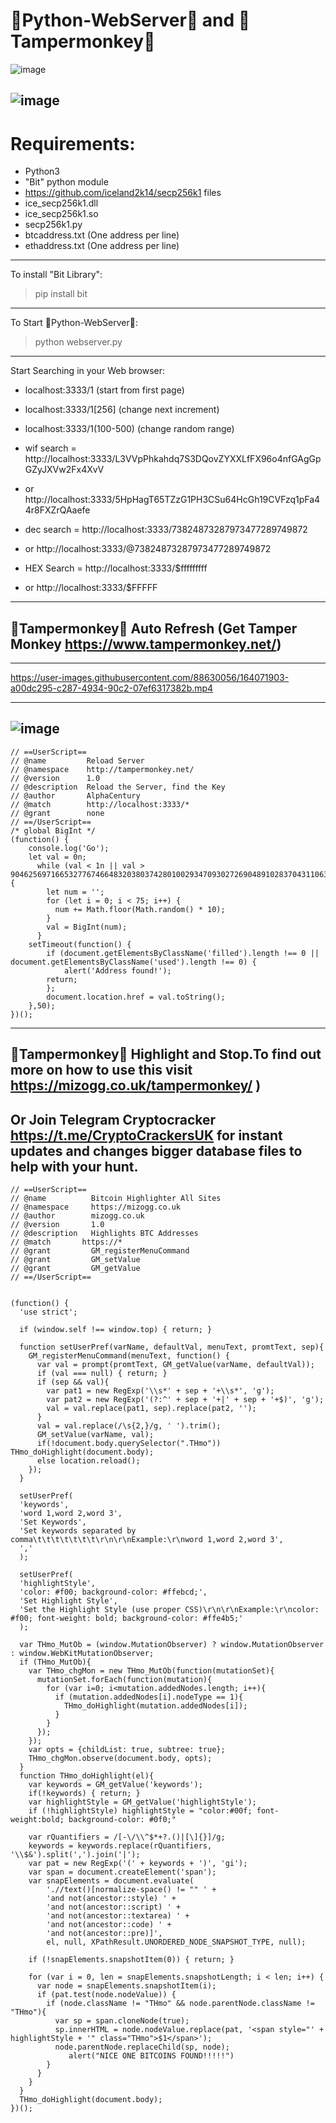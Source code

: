 # 🐍Python-WebServer🐍 and 🐒Tampermonkey🐒

![image](https://user-images.githubusercontent.com/88630056/163732565-e298e77e-bb2c-46f7-9b77-e94a1be53a77.png)

![image](https://user-images.githubusercontent.com/88630056/163732575-846162fe-dc77-4160-a90b-4bac14696e26.png)
---------
# Requirements:
- Python3
- "Bit" python module
- https://github.com/iceland2k14/secp256k1 files
- ice_secp256k1.dll
- ice_secp256k1.so
- secp256k1.py
- btcaddress.txt (One address per line)
- ethaddress.txt (One address per line)
---------
To install "Bit Library":
> pip install bit
---------
To Start 🐍Python-WebServer🐍:
> python webserver.py
---------
Start Searching in your Web browser:
- localhost:3333/1 (start from first page)
- localhost:3333/1[256] (change next increment)
- localhost:3333/1(100-500) (change random range)
- wif search = http://localhost:3333/L3VVpPhkahdq7S3DQovZYXXLfFX96o4nfGAgGpGZyJXVw2Fx4XvV
- or http://localhost:3333/5HpHagT65TZzG1PH3CSu64HcGh19CVFzq1pFa44r8FXZrQAaefe

- dec search = http://localhost:3333/73824873287973477289749872
- or  http://localhost:3333/@73824873287973477289749872

- HEX Search = http://localhost:3333/$fffffffff 
- or http://localhost:3333/$FFFFF
---------
## 🐒Tampermonkey🐒 Auto Refresh (Get Tamper Monkey https://www.tampermonkey.net/)
---------

https://user-images.githubusercontent.com/88630056/164071903-a00dc295-c287-4934-90c2-07ef6317382b.mp4

---------
![image](https://user-images.githubusercontent.com/88630056/164068392-cecd6564-2316-4d0b-8c3e-362c1869f833.png)
---------
```
// ==UserScript==
// @name         Reload Server
// @namespace    http://tampermonkey.net/
// @version      1.0
// @description  Reload the Server, find the Key
// @author       AlphaCentury
// @match        http://localhost:3333/*
// @grant        none
// ==/UserScript==
/* global BigInt */
(function() {
    console.log('Go');
    let val = 0n;
      while (val < 1n || val > 904625697166532776746648320380374280100293470930272690489102837043110636674n) {
        let num = '';
        for (let i = 0; i < 75; i++) {
          num += Math.floor(Math.random() * 10);
        }
        val = BigInt(num);
      }
    setTimeout(function() {
        if (document.getElementsByClassName('filled').length !== 0 || document.getElementsByClassName('used').length !== 0) {
            alert('Address found!');
        return;
        };
        document.location.href = val.toString();
    },50);
})();
```
---------
## 🐒Tampermonkey🐒 Highlight and Stop.To find out more on how to use this visit https://mizogg.co.uk/tampermonkey/ ) 

Or Join Telegram Cryptocracker https://t.me/CryptoCrackersUK for instant updates and changes bigger database files to help with your hunt.
---------
```
// ==UserScript==
// @name          Bitcoin Highlighter All Sites
// @namespace     https://mizogg.co.uk
// @author        mizogg.co.uk
// @version       1.0
// @description   Highlights BTC Addresses
// @match       https://*
// @grant         GM_registerMenuCommand
// @grant         GM_setValue
// @grant         GM_getValue
// ==/UserScript==


(function() {
  'use strict';

  if (window.self !== window.top) { return; }

  function setUserPref(varName, defaultVal, menuText, promtText, sep){
    GM_registerMenuCommand(menuText, function() {
      var val = prompt(promtText, GM_getValue(varName, defaultVal));
      if (val === null) { return; }
      if (sep && val){
        var pat1 = new RegExp('\\s*' + sep + '+\\s*', 'g');
        var pat2 = new RegExp('(?:^' + sep + '+|' + sep + '+$)', 'g');
        val = val.replace(pat1, sep).replace(pat2, '');
      }
      val = val.replace(/\s{2,}/g, ' ').trim();
      GM_setValue(varName, val);
      if(!document.body.querySelector(".THmo")) THmo_doHighlight(document.body);
      else location.reload();
    });
  }

  setUserPref(
  'keywords',
  'word 1,word 2,word 3',
  'Set Keywords',
  'Set keywords separated by comma\t\t\t\t\t\t\t\r\n\r\nExample:\r\nword 1,word 2,word 3',
  ','
  );

  setUserPref(
  'highlightStyle',
  'color: #f00; background-color: #ffebcd;',
  'Set Highlight Style',
  'Set the Highlight Style (use proper CSS)\r\n\r\nExample:\r\ncolor: #f00; font-weight: bold; background-color: #ffe4b5;'
  );

  var THmo_MutOb = (window.MutationObserver) ? window.MutationObserver : window.WebKitMutationObserver;
  if (THmo_MutOb){
    var THmo_chgMon = new THmo_MutOb(function(mutationSet){
      mutationSet.forEach(function(mutation){
        for (var i=0; i<mutation.addedNodes.length; i++){
          if (mutation.addedNodes[i].nodeType == 1){
            THmo_doHighlight(mutation.addedNodes[i]);
          }
        }
      });
    });
    var opts = {childList: true, subtree: true};
    THmo_chgMon.observe(document.body, opts);
  }
  function THmo_doHighlight(el){
    var keywords = GM_getValue('keywords');
    if(!keywords) { return; }
    var highlightStyle = GM_getValue('highlightStyle');
    if (!highlightStyle) highlightStyle = "color:#00f; font-weight:bold; background-color: #0f0;"

    var rQuantifiers = /[-\/\\^$*+?.()|[\]{}]/g;
    keywords = keywords.replace(rQuantifiers, '\\$&').split(',').join('|');
    var pat = new RegExp('(' + keywords + ')', 'gi');
    var span = document.createElement('span');
    var snapElements = document.evaluate(
        './/text()[normalize-space() != "" ' +
        'and not(ancestor::style) ' +
        'and not(ancestor::script) ' +
        'and not(ancestor::textarea) ' +
        'and not(ancestor::code) ' +
        'and not(ancestor::pre)]',
        el, null, XPathResult.UNORDERED_NODE_SNAPSHOT_TYPE, null);

    if (!snapElements.snapshotItem(0)) { return; }

    for (var i = 0, len = snapElements.snapshotLength; i < len; i++) {
      var node = snapElements.snapshotItem(i);
      if (pat.test(node.nodeValue)) {
        if (node.className != "THmo" && node.parentNode.className != "THmo"){
          var sp = span.cloneNode(true);
          sp.innerHTML = node.nodeValue.replace(pat, '<span style="' + highlightStyle + '" class="THmo">$1</span>');
          node.parentNode.replaceChild(sp, node);
		     alert("NICE ONE BITCOINS FOUND!!!!!")
        }
      }
    }
  }
  THmo_doHighlight(document.body);
})();
```
